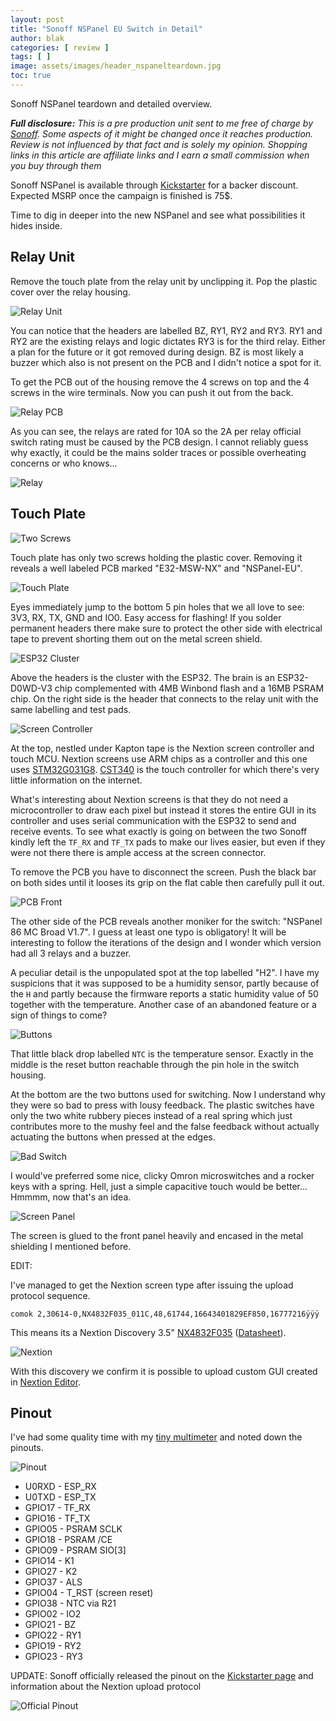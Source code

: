```yaml
---
layout: post
title: "Sonoff NSPanel EU Switch in Detail"
author: blak
categories: [ review ]
tags: [ ]
image: assets/images/header_nspanelteardown.jpg
toc: true
---
```


Sonoff NSPanel teardown and detailed overview.

_**Full disclosure:** This is a pre production unit sent to me free of charge by [Sonoff](https://www.anrdoezrs.net/links/100155210/type/dlg/https://www.itead.cc/). Some aspects of it might be changed once it reaches production. Review is not influenced by that fact and is solely my opinion. Shopping links in this article are affiliate links and I earn a small commission when you buy through them_

Sonoff NSPanel is available through [Kickstarter](https://www.kickstarter.com/projects/sonoffnspanel/sonoff-nspanel-smart-scene-wall-switch?ref=4dli2n) for a backer discount. Expected MSRP once the campaign is finished is 75$.

Time to dig in deeper into the new NSPanel and see what possibilities it hides inside.

## Relay Unit

Remove the touch plate from the relay unit by unclipping it. Pop the plastic cover over the relay housing.

![Relay Unit](/assets/images/nspanel/relayunit.jpg)

You can notice that the headers are labelled BZ, RY1, RY2 and RY3. RY1 and RY2 are the existing relays and logic dictates RY3 is for the third relay. Either a plan for the future or it got removed during design. BZ is most likely a buzzer which also is not present on the PCB and I didn't notice a spot for it.

To get the PCB out of the housing remove the 4 screws on top and the 4 screws in the wire terminals. Now you can push it out from the back.

![Relay PCB](/assets/images/nspanel/relayunit.jpg)

As you can see, the relays are rated for 10A so the 2A per relay official switch rating must be caused by the PCB design. I cannot reliably guess why exactly, it could be the mains solder traces or possible overheating concerns or who knows...

![Relay](/assets/images/nspanel/relay.jpg)


## Touch Plate
![Two Screws](/assets/images/nspanel/twoscrews.jpg)

Touch plate has only two screws holding the plastic cover. Removing it reveals a well labeled PCB marked "E32-MSW-NX" and "NSPanel-EU".

![Touch Plate](/assets/images/nspanel/touchplate.jpg)

Eyes immediately jump to the bottom 5 pin holes that we all love to see: 3V3, RX, TX, GND and IO0. Easy access for flashing! If you solder permanent headers there make sure to protect the other side with electrical tape to prevent shorting them out on the metal screen shield.

![ESP32 Cluster](/assets/images/nspanel/esp32cluster.jpg)

Above the headers is the cluster with the ESP32. The brain is an ESP32-D0WD-V3 chip complemented with 4MB Winbond flash and a 16MB PSRAM chip. On the right side is the header that connects to the relay unit with the same labelling and test pads.

![Screen Controller](/assets/images/nspanel/screencontroller.jpg)

At the top, nestled under Kapton tape is the Nextion screen controller and touch MCU. Nextion screens use ARM chips as a controller and this one uses [STM32G031G8](https://www.st.com/en/microcontrollers-microprocessors/stm32g031g8.html). [CST340](http://www.hynitron.com/product_show.php?id=9&tid=1) is the touch controller for which there's very little information on the internet.

What's interesting about Nextion screens is that they do not need a microcontroller to draw each pixel but instead it stores the entire GUI in its controller and uses serial communication with the ESP32 to send and receive events. To see what exactly is going on between the two Sonoff kindly left the `TF_RX` and `TF_TX` pads to make our lives easier, but even if they were not there there is ample access at the screen connector.

To remove the PCB you have to disconnect the screen. Push the black bar on both sides until it looses its grip on the flat cable then carefully pull it out.

![PCB Front](/assets/images/nspanel/touchfront.jpg)

The other side of the PCB reveals another moniker for the switch: "NSPanel 86 MC Broad V1.7". I guess at least one typo is obligatory! It will be interesting to follow the iterations of the design and I wonder which version had all 3 relays and a buzzer.

A peculiar detail is the unpopulated spot at the top labelled "H2". I have my suspicions that it was supposed to be a humidity sensor, partly because of the `H` and partly because the firmware reports a static humidity value of 50 together with the temperature. Another case of an abandoned feature or a sign of things to come?

![Buttons](/assets/images/nspanel/buttons.jpg)

That little black drop labelled `NTC` is the temperature sensor. Exactly in the middle is the reset button reachable through the pin hole in the switch housing.

At the bottom are the two buttons used for switching. Now I understand why they were so bad to press with lousy feedback. The plastic switches have only the two white rubbery pieces instead of a real spring which just contributes more to the mushy feel and the false feedback without actually actuating the buttons when pressed at the edges.

![Bad Switch](/assets/images/nspanel/badswitch.jpg)

I would've preferred some nice, clicky Omron microswitches and a rocker keys with a spring. Hell, just a simple capacitive touch would be better... Hmmmm, now that's an idea.

![Screen Panel](/assets/images/nspanel/screenpanel.jpg)

The screen is glued to the front panel heavily and encased in the metal shielding I mentioned before.

EDIT: 

I've managed to get the Nextion screen type after issuing the upload protocol sequence.

```
comok 2,30614-0,NX4832F035_011C,48,61744,16643401829EF850,16777216ÿÿÿ
```

This means its a Nextion Discovery 3.5" [NX4832F035](https://www.tkqlhce.com/click-100155210-13913691?url=https%3A%2F%2Fitead.cc%2Fproduct%2Fnx4832f035-nextion-3-5-discovery-series-hmi-touch-display%2F) ([Datasheet](https://nextion.tech/datasheets/nx4832f035/)). 

![Nextion](/assets/images/nspanel/nextion.jpg)

With this discovery we confirm it is possible to upload custom GUI created in [Nextion Editor](https://nextion.tech/nextion-editor/#_section1).

## Pinout

I've had some quality time with my [tiny multimeter](https://www.banggood.com/ANENG-AN113D-Intelligent-Auto-Measure-True-RMS-Digital-Multimeter-6000-Counts-Resistance-Diode-Continuity-Tester-Temperature-ACDC-Voltage-Current-Meter-Upgraded-from-AN8002-p-1568882.html?p=CM27171011078201412U&custlinkid=1674622) and noted down the pinouts.

![Pinout](/assets/images/nspanel/pinout.jpg)

- U0RXD - ESP_RX
- U0TXD - ESP_TX
- GPIO17 - TF_RX
- GPIO16 - TF_TX
- GPIO05 - PSRAM SCLK
- GPIO18 - PSRAM /CE
- GPIO09 - PSRAM SIO[3]
- GPIO14 - K1
- GPIO27 - K2
- GPIO37 - ALS
- GPIO04 - T_RST (screen reset)
- GPIO38 - NTC via R21
- GPIO02 - IO2
- GPIO21 - BZ
- GPIO22 - RY1
- GPIO19 - RY2
- GPIO23 - RY3

UPDATE:
Sonoff officially released the pinout on the [Kickstarter page](https://www.kickstarter.com/projects/sonoffnspanel/sonoff-nspanel-smart-scene-wall-switch?ref=4dli2n) and information about the Nextion upload protocol

![Official Pinout](/assets/images/nspanel/officialpinout.jpg)
